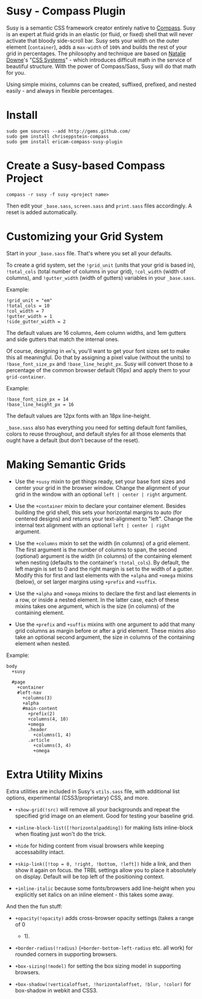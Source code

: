 Susy - Compass Plugin 
================================

Susy is a semantic CSS framework creator entirely native to
[Compass](http://compass-style.org/).
Susy is an expert at fluid grids in an elastic (or fluid, or fixed) shell that
will never activate that bloody side-scroll bar. Susy sets your width on the
outer element (`container`), adds a `max-width` of `100%` and builds the rest
of your grid in percentages. The philosophy and technique are based on
[Natalie Downe](http://natbat.net/)'s "[CSS
Systems](http://natbat.net/2008/Sep/28/css-systems/)" - which introduces
difficult math in the service of beautiful structure. With the power of
Compass/Sass, Susy will do that math for you.

Using simple mixins, columns can be created, suffixed, prefixed, and nested
easily - and always in flexible percentages.

Install 
=======

    sudo gem sources --add http://gems.github.com/ 
    sudo gem install chriseppstein-compass 
    sudo gem install ericam-compass-susy-plugin

Create a Susy-based Compass Project 
==================================

    compass -r susy -f susy <project name>

Then edit your `_base.sass`, `screen.sass` and `print.sass` files accordingly.
A reset is added automatically.

Customizing your Grid System 
============================

Start in your `_base.sass` file. That's where you set all your defaults.

To create a grid system, set the `!grid_unit` (units that your grid is based
in), `!total_cols` (total number of columns in your grid), `!col_width` (width
of columns), and `!gutter_width` (width of gutters) variables in your
`_base.sass`.

Example:

    !grid_unit = "em" 
    !total_cols = 10 
    !col_width = 7 
    !gutter_width = 1
    !side_gutter_width = 2

The default values are 16 columns, 4em column widths, and 1em gutters and side
gutters that match the internal ones.

Of course, designing in `em`'s, you'll want to get your font sizes set to make
this all meaningful. Do that by assigning a pixel value (without the units) to
`!base_font_size_px` and `!base_line_height_px`. Susy will convert those to a
percentage of the common browser default (16px) and apply them to your
`grid-container`.

Example:

    !base_font_size_px = 14 
    !base_line_height_px = 16

The default values are 12px fonts with an 18px line-height.

`_base.sass` also has everything you need for setting default font families,
colors to reuse throughout, and default styles for all those elements that
ought have a default (but don't because of the reset).

Making Semantic Grids 
=====================

* Use the `+susy` mixin to get things ready, set your base font sizes and
  center your grid in the browser window. Change the alignment of your grid
  in the window with an optional `left | center | right` argument.

* Use the `+container` mixin to declare your container
  element. Besides building the grid shell, this sets your horizontal
  margins to auto (for centered designs) and returns your
  text-alignment to "left". Change the internal text alignment with an
  optional `left | center | right` argument.

* Use the `+columns` mixin to set the width (in columns) of a grid element. 
  The first argument is the number of columns to span, the second (optional)
  argument is the width (in columns) of the containing element when nesting
  (defaults to the container's `!total_cols`). By default, the left margin
  is set to 0 and the right margin is set to the width of a gutter. Modify
  this for first and last elements with the `+alpha` and `+omega` mixins
  (below), or set larger margins using `+prefix` and `+suffix`.

* Use the `+alpha` and `+omega` mixins to declare the first and last
  elements in a row, or inside a nested element. In the latter case, each of
  these mixins takes one argument, which is the size (in columns) of the
  containing element.

* Use the `+prefix` and `+suffix` mixins with one argument to add that
  many grid columns as margin before or after a grid element. These
  mixins also take an optional second argument, the size in columns of
  the containing element when nested.

Example:

    body 
      +susy

      #page 
        +container 
        #left-nav 
          +columns(3) 
          +alpha
          #main-content 
            +prefix(2)
            +columns(4, 10) 
            +omega 
            .header 
              +columns(1, 4) 
            .article 
              +columns(3, 4) 
              +omega

Extra Utility Mixins 
=====================

Extra utilities are included in Susy's `utils.sass` file, with additional list
options, experimental (CSS3/proprietary) CSS, and more.

* `+show-grid(!src)` will remove all your backgrounds and repeat the specified
  grid image on an element. Good for testing your baseline grid.

* `+inline-block-list([!horizontalpadding])` for making lists inline-block
  when floating just won't do the trick.

* `+hide` for hiding content from visual browsers while keeping accessability
  intact.

* `+skip-link([!top = 0, !right, !bottom, !left])` hide a link, and then show
  it again on focus. the TRBL settings allow you to place it absolutely on
  display. Default will be top left of the positioning context.

* `+inline-italic` because some fonts/browsers add line-height when you
  explicitly set italics on an inline element - this takes some away.

And then the fun stuff:

* `+opacity(!opacity)` adds cross-browser opacity settings (takes a range of 0
  - 1).

* `+border-radius(!radius)` (`+border-bottom-left-radius` etc. all work) for
  rounded corners in supporting browsers.

* `+box-sizing(!model)` for setting the box sizing model in supporting browsers.

* `+box-shadow(!verticaloffset, !horizontaloffset, !blur, !color)` for
  box-shadow in webkit and CSS3.
